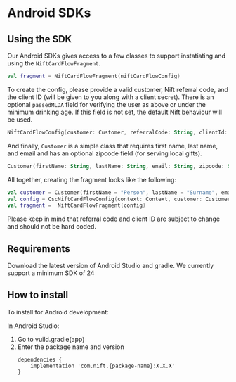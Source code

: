 # Android SDKs

## Using the SDK

Our Android SDKs gives access to a few classes to support instatiating and using the `NiftCardFlowFragment`.
```kotlin
val fragment = NiftCardFlowFragment(niftCardFlowConfig)
```

To create the config, please provide a valid customer, Nift referral code, and the client ID (will be given to you along with a client secret).
There is an optional `passedMLDA` field for verifying the user as above or under the minimum drinking age. If this field is not set, the default Nift behaviour will be used.
```kotlin
NiftCardFlowConfig(customer: Customer, referralCode: String, clientId: String, passedMLDA: Boolean? = null)
```

And finally, `Customer` is a simple class that requires first name, last name, and email and has an optional zipcode field (for serving local gifts).
```kotlin
Customer(firstName: String, lastName: String, email: String, zipcode: String? = null)
```

All together, creating the fragment looks like the following:
```kotlin
val customer = Customer(firstName = "Person", lastName = "Surname", email = "person@email.com")
val config = CscNiftCardFlowConfig(context: Context, customer: Customer, referralCode: String, cliendId: String, passedMLDA: Boolean? = null)
val fragment =  NiftCardFlowFragment(config)
```

Please keep in mind that referral code and client ID are subject to change and should not be hard coded.

## Requirements
Download the latest version of Android Studio and gradle. We currently support a minimum SDK of 24

## How to install
To install for Android development:

In Android Studio:
1. Go to vuild.gradle(app)
2. Enter the package name and version
   ```
   dependencies {
       implementation 'com.nift.{package-name}:X.X.X'
   }
   ```
